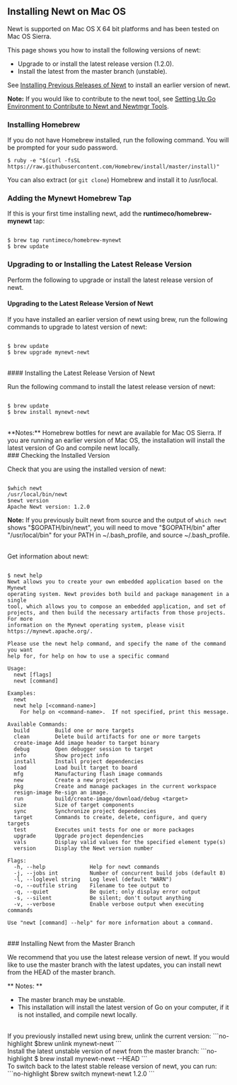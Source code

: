 ## Installing Newt on Mac OS

Newt is supported on Mac OS X 64 bit platforms and has been tested on Mac OS Sierra.

This page shows you how to install the following versions of newt:

* Upgrade to or install the latest release version (1.2.0).
* Install the latest from the master branch (unstable).

See [Installing Previous Releases of Newt](/newt/install/prev_releases) to install an earlier version of newt.

**Note:** If you would like to contribute to the newt tool, see [Setting Up Go Environment to Contribute to Newt and Newtmgr Tools](/faq/go_env).

### Installing Homebrew 

If you do not have Homebrew installed, run the following command. You will be prompted for your sudo password.

```no-highlight
$ ruby -e "$(curl -fsSL https://raw.githubusercontent.com/Homebrew/install/master/install)"
```
You can also extract (or `git clone`) Homebrew and install it to /usr/local.

### Adding the Mynewt Homebrew Tap

If this is your first time installing newt, add the  **runtimeco/homebrew-mynewt** tap:

```no-highlight

$ brew tap runtimeco/homebrew-mynewt
$ brew update

```

### Upgrading to or Installing the Latest Release Version

Perform the following to upgrade or install the latest release version of newt.

#### Upgrading to the Latest Release Version of Newt

If you have installed an earlier version of newt using brew, run the following commands to upgrade to latest version of newt:

```no-highlight

$ brew update
$ brew upgrade mynewt-newt

```

<br>
#### Installing the Latest Release Version of Newt

Run the following command to install the latest release version of newt:

```no-highlight

$ brew update
$ brew install mynewt-newt
```
<br>
**Notes:** Homebrew bottles for newt are available for Mac OS Sierra.  If you are running an earlier version of Mac OS, the installation will install the latest version of Go and compile newt locally.

<br>
### Checking the Installed Version

Check that you are using the installed version of newt:

```no-highlight

$which newt
/usr/local/bin/newt
$newt version
Apache Newt version: 1.2.0

```
**Note:** If you previously built newt from source and the output of `which newt` shows "$GOPATH/bin/newt", you will need to move "$GOPATH/bin"  after "/usr/local/bin" for your PATH in  ~/.bash_profile, and source ~/.bash_profile.  

<br>
Get information about newt: 

```no-highlight

$ newt help
Newt allows you to create your own embedded application based on the Mynewt 
operating system. Newt provides both build and package management in a single 
tool, which allows you to compose an embedded application, and set of 
projects, and then build the necessary artifacts from those projects. For more 
information on the Mynewt operating system, please visit 
https://mynewt.apache.org/. 

Please use the newt help command, and specify the name of the command you want 
help for, for help on how to use a specific command

Usage:
  newt [flags]
  newt [command]

Examples:
  newt
  newt help [<command-name>]
    For help on <command-name>.  If not specified, print this message.

Available Commands:
  build        Build one or more targets
  clean        Delete build artifacts for one or more targets
  create-image Add image header to target binary
  debug        Open debugger session to target
  info         Show project info
  install      Install project dependencies
  load         Load built target to board
  mfg          Manufacturing flash image commands
  new          Create a new project
  pkg          Create and manage packages in the current workspace
  resign-image Re-sign an image.
  run          build/create-image/download/debug <target>
  size         Size of target components
  sync         Synchronize project dependencies
  target       Commands to create, delete, configure, and query targets
  test         Executes unit tests for one or more packages
  upgrade      Upgrade project dependencies
  vals         Display valid values for the specified element type(s)
  version      Display the Newt version number

Flags:
  -h, --help              Help for newt commands
  -j, --jobs int          Number of concurrent build jobs (default 8)
  -l, --loglevel string   Log level (default "WARN")
  -o, --outfile string    Filename to tee output to
  -q, --quiet             Be quiet; only display error output
  -s, --silent            Be silent; don't output anything
  -v, --verbose           Enable verbose output when executing commands

Use "newt [command] --help" for more information about a command.

```

<br>
### Installing Newt from the Master Branch 

We recommend that you use the latest release version of newt. If you would like to use the master branch with the latest updates, you can install newt from the HEAD of the master branch. 

** Notes: **

* The master branch may be unstable.
* This installation will install the latest version of Go on your computer, if it is not installed, and compile newt locally. 


<br>
If you previously installed newt using brew, unlink the current version:
```no-highlight
$brew unlink mynewt-newt
```
<br>
Install the latest unstable version of newt from the master branch:
```no-highlight
$ brew install mynewt-newt --HEAD
```
<br>
To switch back to the latest stable release version of newt, you can run:
```no-highlight
$brew switch mynewt-newt 1.2.0
```
<br>
